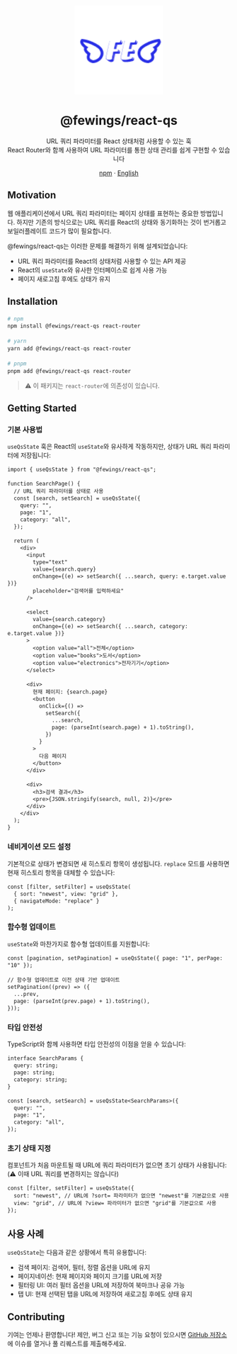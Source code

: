 <p align="center">
    <a href="https://github.com/livemehere/fewings">
        <img src="https://github.com/livemehere/fewings/blob/master/img/logo.png?raw=true" alt="logo" width="200" />
    </a>
    <h1 align="center">@fewings/react-qs</h1>      
    <p align="center">
    URL 쿼리 파라미터를 React 상태처럼 사용할 수 있는 훅
    <br/>
    React Router와 함께 사용하여 URL 파라미터를 통한 상태 관리를 쉽게 구현할 수 있습니다
    </p>
    <p align="center">
        <a href="https://www.npmjs.com/package/@fewings/react-qs">npm</a>
        &middot;
        <a href="https://github.com/livemehere/fewings/blob/master/packages/react-qs/README.md">English</a>
    </p>
</>

## Motivation

웹 애플리케이션에서 URL 쿼리 파라미터는 페이지 상태를 표현하는 중요한 방법입니다. 하지만 기존의 방식으로는 URL 쿼리를 React의 상태와 동기화하는 것이 번거롭고 보일러플레이트 코드가 많이 필요합니다.

@fewings/react-qs는 이러한 문제를 해결하기 위해 설계되었습니다:

- URL 쿼리 파라미터를 React의 상태처럼 사용할 수 있는 API 제공
- React의 `useState`와 유사한 인터페이스로 쉽게 사용 가능
- 페이지 새로고침 후에도 상태가 유지

## Installation

```bash
# npm
npm install @fewings/react-qs react-router

# yarn
yarn add @fewings/react-qs react-router

# pnpm
pnpm add @fewings/react-qs react-router
```

> ⚠️ 이 패키지는 `react-router`에 의존성이 있습니다.

## Getting Started

### 기본 사용법

`useQsState` 훅은 React의 `useState`와 유사하게 작동하지만, 상태가 URL 쿼리 파라미터에 저장됩니다:

```tsx
import { useQsState } from "@fewings/react-qs";

function SearchPage() {
  // URL 쿼리 파라미터를 상태로 사용
  const [search, setSearch] = useQsState({
    query: "",
    page: "1",
    category: "all",
  });

  return (
    <div>
      <input
        type="text"
        value={search.query}
        onChange={(e) => setSearch({ ...search, query: e.target.value })}
        placeholder="검색어를 입력하세요"
      />

      <select
        value={search.category}
        onChange={(e) => setSearch({ ...search, category: e.target.value })}
      >
        <option value="all">전체</option>
        <option value="books">도서</option>
        <option value="electronics">전자기기</option>
      </select>

      <div>
        현재 페이지: {search.page}
        <button
          onClick={() =>
            setSearch({
              ...search,
              page: (parseInt(search.page) + 1).toString(),
            })
          }
        >
          다음 페이지
        </button>
      </div>

      <div>
        <h3>검색 결과</h3>
        <pre>{JSON.stringify(search, null, 2)}</pre>
      </div>
    </div>
  );
}
```

### 네비게이션 모드 설정

기본적으로 상태가 변경되면 새 히스토리 항목이 생성됩니다. `replace` 모드를 사용하면 현재 히스토리 항목을 대체할 수 있습니다:

```tsx
const [filter, setFilter] = useQsState(
  { sort: "newest", view: "grid" },
  { navigateMode: "replace" }
);
```

### 함수형 업데이트

`useState`와 마찬가지로 함수형 업데이트를 지원합니다:

```tsx
const [pagination, setPagination] = useQsState({ page: "1", perPage: "10" });

// 함수형 업데이트로 이전 상태 기반 업데이트
setPagination((prev) => ({
  ...prev,
  page: (parseInt(prev.page) + 1).toString(),
}));
```

### 타입 안전성

TypeScript와 함께 사용하면 타입 안전성의 이점을 얻을 수 있습니다:

```tsx
interface SearchParams {
  query: string;
  page: string;
  category: string;
}

const [search, setSearch] = useQsState<SearchParams>({
  query: "",
  page: "1",
  category: "all",
});
```

### 초기 상태 지정

컴포넌트가 처음 마운트될 때 URL에 쿼리 파라미터가 없으면 초기 상태가 사용됩니다: (⚠️ 이때 URL 쿼리를 변경하지는 않습니다)

```tsx
const [filter, setFilter] = useQsState({
  sort: "newest", // URL에 ?sort= 파라미터가 없으면 "newest"를 기본값으로 사용
  view: "grid", // URL에 ?view= 파라미터가 없으면 "grid"를 기본값으로 사용
});
```

## 사용 사례

`useQsState`는 다음과 같은 상황에서 특히 유용합니다:

- 검색 페이지: 검색어, 필터, 정렬 옵션을 URL에 유지
- 페이지네이션: 현재 페이지와 페이지 크기를 URL에 저장
- 필터링 UI: 여러 필터 옵션을 URL에 저장하여 북마크나 공유 가능
- 탭 UI: 현재 선택된 탭을 URL에 저장하여 새로고침 후에도 상태 유지

## Contributing

기여는 언제나 환영합니다! 제안, 버그 신고 또는 기능 요청이 있으시면 [GitHub 저장소](https://github.com/livemehere/fewings)에 이슈를 열거나 풀 리퀘스트를 제출해주세요.
